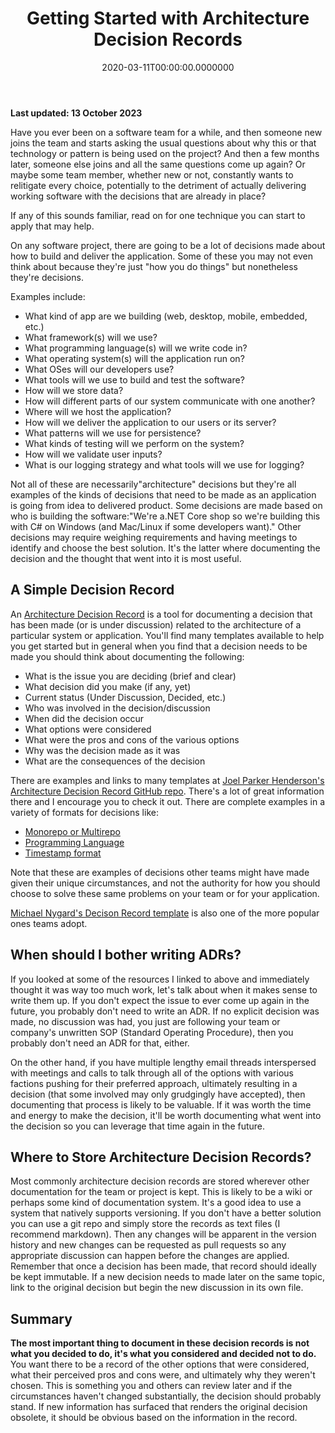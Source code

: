 ﻿---
title: Getting Started with Architecture Decision Records
date: "2020-03-11T00:00:00.0000000"
description: Have you ever been on a software team for a while, and then someone new joins the team and starts asking the usual questions about why this or that technology or pattern is being used on the project? Architecture Decision Records, or ADRs, can help!
featuredImage: /img/getting-started-with-architecture-decision-records.png
---

**Last updated: 13 October 2023**

Have you ever been on a software team for a while, and then someone new joins the team and starts asking the usual questions about why this or that technology or pattern is being used on the project? And then a few months later, someone else joins and all the same questions come up again? Or maybe some team member, whether new or not, constantly wants to relitigate every choice, potentially to the detriment of actually delivering working software with the decisions that are already in place?

If any of this sounds familiar, read on for one technique you can start to apply that may help.

On any software project, there are going to be a lot of decisions made about how to build and deliver the application. Some of these you may not even think about because they're just "how you do things" but nonetheless they're decisions.

Examples include:

- What kind of app are we building (web, desktop, mobile, embedded, etc.)
- What framework(s) will we use?
- What programming language(s) will we write code in?
- What operating system(s) will the application run on?
- What OSes will our developers use?
- What tools will we use to build and test the software?
- How will we store data?
- How will different parts of our system communicate with one another?
- Where will we host the application?
- How will we deliver the application to our users or its server?
- What patterns will we use for persistence?
- What kinds of testing will we perform on the system?
- How will we validate user inputs?
- What is our logging strategy and what tools will we use for logging?

Not all of these are necessarily"architecture" decisions but they're all examples of the kinds of decisions that need to be made as an application is going from idea to delivered product. Some decisions are made based on who is building the software:"We're a.NET Core shop so we're building this with C# on Windows (and Mac/Linux if some developers want)." Other decisions may require weighing requirements and having meetings to identify and choose the best solution. It's the latter where documenting the decision and the thought that went into it is most useful.

## A Simple Decision Record

An [Architecture Decision Record](https://en.wikipedia.org/wiki/Architectural_decision#Decision_documentation) is a tool for documenting a decision that has been made (or is under discussion) related to the architecture of a particular system or application. You'll find many templates available to help you get started but in general when you find that a decision needs to be made you should think about documenting the following:

- What is the issue you are deciding (brief and clear)
- What decision did you make (if any, yet)
- Current status (Under Discussion, Decided, etc.)
- Who was involved in the decision/discussion
- When did the decision occur
- What options were considered
- What were the pros and cons of the various options
- Why was the decision made as it was
- What are the consequences of the decision

There are examples and links to many templates at [Joel Parker Henderson's Architecture Decision Record GitHub repo](https://github.com/joelparkerhenderson/architecture_decision_record). There's a lot of great information there and I encourage you to check it out. There are complete examples in a variety of formats for decisions like:

- [Monorepo or Multirepo](https://github.com/joelparkerhenderson/architecture-decision-record/tree/main/locales/en/examples/monorepo-vs-multirepo)
- [Programming Language](https://github.com/joelparkerhenderson/architecture-decision-record/tree/main/locales/en/examples/programming-languages)
- [Timestamp format](https://github.com/joelparkerhenderson/architecture-decision-record/tree/main/locales/en/examples/timestamp-format)

Note that these are examples of decisions other teams might have made given their unique circumstances, and not the authority for how you should choose to solve these same problems on your team or for your application.

[Michael Nygard's Decison Record template](https://github.com/joelparkerhenderson/architecture-decision-record/tree/main/locales/en/templates/decision-record-template-by-michael-nygard) is also one of the more popular ones teams adopt.

## When should I bother writing ADRs?

If you looked at some of the resources I linked to above and immediately thought it was way too much work, let's talk about when it makes sense to write them up. If you don't expect the issue to ever come up again in the future, you probably don't need to write an ADR. If no explicit decision was made, no discussion was had, you just are following your team or company's unwritten SOP (Standard Operating Procedure), then you probably don't need an ADR for that, either.

On the other hand, if you have multiple lengthy email threads interspersed with meetings and calls to talk through all of the options with various factions pushing for their preferred approach, ultimately resulting in a decision (that some involved may only grudgingly have accepted), then documenting that process is likely to be valuable. If it was worth the time and energy to make the decision, it'll be worth documenting what went into the decision so you can leverage that time again in the future.

## Where to Store Architecture Decision Records?

Most commonly architecture decision records are stored wherever other documentation for the team or project is kept. This is likely to be a wiki or perhaps some kind of documentation system. It's a good idea to use a system that natively supports versioning. If you don't have a better solution you can use a git repo and simply store the records as text files (I recommend markdown). Then any changes will be apparent in the version history and new changes can be requested as pull requests so any appropriate discussion can happen before the changes are applied. Remember that once a decision has been made, that record should ideally be kept immutable. If a new decision needs to made later on the same topic, link to the original decision but begin the new discussion in its own file.

## Summary

**The most important thing to document in these decision records is not what you decided to do, it's what you considered and decided not to do.** You want there to be a record of the other options that were considered, what their perceived pros and cons were, and ultimately why they weren't chosen. This is something you and others can review later and if the circumstances haven't changed substantially, the decision should probably stand. If new information has surfaced that renders the original decision obsolete, it should be obvious based on the information in the record.

